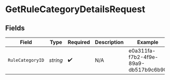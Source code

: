 # GetRuleCategoryDetailsRequest


## Fields

| Field                                | Type                                 | Required                             | Description                          | Example                              |
| ------------------------------------ | ------------------------------------ | ------------------------------------ | ------------------------------------ | ------------------------------------ |
| `RuleCategoryID`                     | *string*                             | :heavy_check_mark:                   | N/A                                  | e0a311fa-f7b2-4f9e-89a9-db517b9c6b90 |